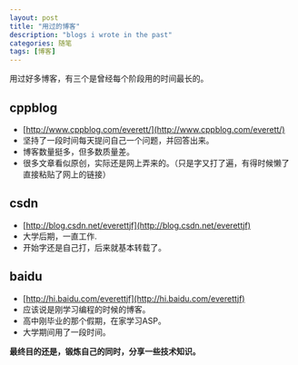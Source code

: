 ```yaml
---
layout: post
title: "用过的博客"
description: "blogs i wrote in the past"
categories: 随笔
tags: [博客]
---
```



用过好多博客，有三个是曾经每个阶段用的时间最长的。

## cppblog
- [http://www.cppblog.com/everett/](http://www.cppblog.com/everett/)
- 坚持了一段时间每天提问自己一个问题，并回答出来。
- 博客数量挺多，但多数质量差。
- 很多文章看似原创，实际还是网上弄来的。（只是字又打了遍，有得时候懒了直接粘贴了网上的链接）

## csdn
- [http://blog.csdn.net/everettjf](http://blog.csdn.net/everettjf)
- 大学后期，一直工作.
- 开始字还是自己打，后来就基本转载了。

## baidu
- [http://hi.baidu.com/everettjf](http://hi.baidu.com/everettjf)
- 应该说是刚学习编程的时候的博客。
- 高中刚毕业的那个假期，在家学习ASP。
- 大学期间用了一段时间。


**最终目的还是，锻炼自己的同时，分享一些技术知识。**
